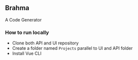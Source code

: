 ## Brahma

A Code Generator

### How to run locally
- Clone both API and UI repository
- Create a folder named `Projects` parallel to UI and API folder
- Install Vue CLI